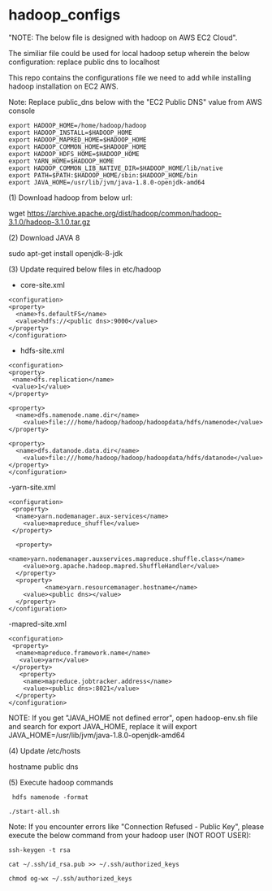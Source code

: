 # hadoop_configs
"NOTE: The below file is designed with hadoop on AWS EC2 Cloud".

The similiar file could be used for local hadoop setup wherein the below configuration: replace public dns to localhost


This repo contains the configurations file we need to add while installing hadoop installation on EC2 AWS.

Note: Replace public_dns below with the "EC2 Public DNS" value from AWS console

```
export HADOOP_HOME=/home/hadoop/hadoop
export HADOOP_INSTALL=$HADOOP_HOME
export HADOOP_MAPRED_HOME=$HADOOP_HOME
export HADOOP_COMMON_HOME=$HADOOP_HOME
export HADOOP_HDFS_HOME=$HADOOP_HOME
export YARN_HOME=$HADOOP_HOME
export HADOOP_COMMON_LIB_NATIVE_DIR=$HADOOP_HOME/lib/native
export PATH=$PATH:$HADOOP_HOME/sbin:$HADOOP_HOME/bin
export JAVA_HOME=/usr/lib/jvm/java-1.8.0-openjdk-amd64

```



(1) Download hadoop from below url:

wget https://archive.apache.org/dist/hadoop/common/hadoop-3.1.0/hadoop-3.1.0.tar.gz

(2) Download JAVA 8

sudo apt-get install openjdk-8-jdk

(3) Update required below files in etc/hadoop

- core-site.xml

```
<configuration>
<property>
  <name>fs.defaultFS</name>
  <value>hdfs://<public dns>:9000</value>
</property>
</configuration>
```


- hdfs-site.xml

```
<configuration>
<property>
 <name>dfs.replication</name>
 <value>1</value>
</property>

<property>
  <name>dfs.namenode.name.dir</name>
    <value>file:///home/hadoop/hadoop/hadoopdata/hdfs/namenode</value>
</property>

<property>
  <name>dfs.datanode.data.dir</name>
    <value>file:///home/hadoop/hadoop/hadoopdata/hdfs/datanode</value>
</property>
</configuration>
```



-yarn-site.xml

```
<configuration>
 <property>
  <name>yarn.nodemanager.aux-services</name>
    <value>mapreduce_shuffle</value>
 </property>

  <property>
          <name>yarn.nodemanager.auxservices.mapreduce.shuffle.class</name>
    <value>org.apache.hadoop.mapred.ShuffleHandler</value>
  </property>
  <property>
          <name>yarn.resourcemanager.hostname</name>
    <value><public dns></value>
  </property>
</configuration>

```

-mapred-site.xml


```
<configuration>
 <property>
  <name>mapreduce.framework.name</name>
   <value>yarn</value>
 </property>
   <property>
    <name>mapreduce.jobtracker.address</name>
    <value><public dns>:8021</value>
  </property>
</configuration>
```
NOTE:
If you get "JAVA_HOME not defined error", open hadoop-env.sh file
and search for export JAVA_HOME, replace it will export JAVA_HOME=/usr/lib/jvm/java-1.8.0-openjdk-amd64


(4) Update /etc/hosts

hostname             public dns



(5) Execute hadoop commands
```
 hdfs namenode -format

./start-all.sh
```


Note:
If you encounter errors like "Connection Refused - Public Key", please execute the below command from your hadoop user (NOT ROOT USER):
```
ssh-keygen -t rsa
```
```
cat ~/.ssh/id_rsa.pub >> ~/.ssh/authorized_keys
```
```
chmod og-wx ~/.ssh/authorized_keys
```



